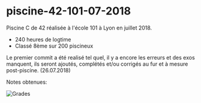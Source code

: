 # piscine-42-101-07-2018
Piscine C de 42 réalisée à l'école 101 à Lyon en juillet 2018.

- 240 heures de logtime
- Classé 8ème sur 200 piscineux

Le premier commit a été realisé tel quel, il y a encore les erreurs et des exos manquent, ils seront ajoutés, complétés et/ou corrigés au fur et à mesure post-piscine. (26.07.2018)

Notes obtenues:

![Grades](https://i.imgur.com/YHRKnU3.png)
